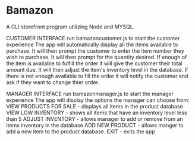 # Bamazon

A CLI storefront program utilizing Node and MYSQL.

CUSTOMER INTERFACE
run bamazoncustomer.js to start the customer experience
The app will automatically display all the items available to purchase.
It will then prompt the customer to enter the item number they wish to purchase.
It will then prompt for the quantity desired.
If enough of the item is available to fulfill the order it will give the customer their total amount due.
It will then adjust the item's inventory level in the database.
If there is not enough available to fill the order it will notify the customer and ask if they want to change thier order. 

MANAGER INTERFACE
run bamazonmanager.js to start the manager experience
The app will display the options the manager can choose from:
VIEW PRODUCTS FOR SALE - displays all items in the product database
VIEW LOW INVENTORY - shows all items that have an inventory level less than 5
ADJUST INVENTORY - allows manager to add or remove from an items inventory in the database
ADD NEW PRODUCT - allows manger to add a new item to the product database.
EXIT - exits the app
